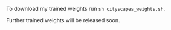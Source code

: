 To download my trained weights run `sh cityscapes_weights.sh`.

Further trained weights will be released soon.
